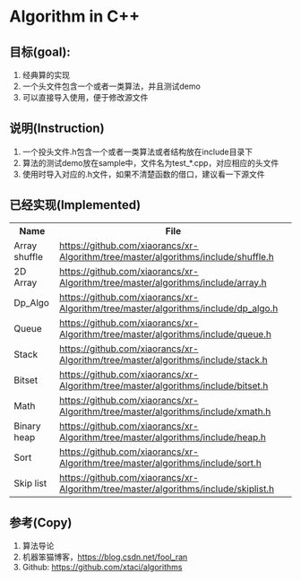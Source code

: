 # Algorithm in C++

## 目标(goal):
1. 经典算的实现
2. 一个头文件包含一个或者一类算法，并且测试demo
3. 可以直接导入使用，便于修改源文件

## 说明(Instruction)
1. 一个投头文件.h包含一个或者一类算法或者结构放在include目录下
2. 算法的测试demo放在sample中，文件名为test_*.cpp，对应相应的头文件
3. 使用时导入对应的.h文件，如果不清楚函数的借口，建议看一下源文件

## 已经实现(Implemented)
<table>
<tr>
    <th>Name</th>
    <th>File</th>
</tr>
<tr>
    <td>Array shuffle</td>
    <td>
    <a href="https://github.com/xiaorancs/xr-Algorithm/tree/master/algorithms/include/shuffle.h">
    https://github.com/xiaorancs/xr-Algorithm/tree/master/algorithms/include/shuffle.h</a></td>
</tr>
<tr>
    <td>2D Array</td>
    <td> 
    <a href="https://github.com/xiaorancs/xr-Algorithm/tree/master/algorithms/include/array.h">
    https://github.com/xiaorancs/xr-Algorithm/tree/master/algorithms/include/array.h</a>
    </td>
</tr>
<tr>
    <td>Dp_Algo</td>
    <td> 
    <a href="https://github.com/xiaorancs/xr-Algorithm/tree/master/algorithms/include/dp_algo.h">
    https://github.com/xiaorancs/xr-Algorithm/tree/master/algorithms/include/dp_algo.h</a>
    </td>
</tr>

<tr>
    <td>Queue</td>
    <td> 
    <a href="https://github.com/xiaorancs/xr-Algorithm/tree/master/algorithms/include/queue.h">
    https://github.com/xiaorancs/xr-Algorithm/tree/master/algorithms/include/queue.h</a>
    </td>
</tr>
<tr>
    <td>Stack</td>
    <td> 
    <a href="https://github.com/xiaorancs/xr-Algorithm/tree/master/algorithms/include/stack.h">
    https://github.com/xiaorancs/xr-Algorithm/tree/master/algorithms/include/stack.h</a>
    </td>
</tr>
<tr>
    <td>Bitset</td>
    <td> 
    <a href="https://github.com/xiaorancs/xr-Algorithm/tree/master/algorithms/include/bitset.h">
    https://github.com/xiaorancs/xr-Algorithm/tree/master/algorithms/include/bitset.h</a>
    </td>
</tr>

<tr>
    <td>Math</td>
    <td> 
    <a href="https://github.com/xiaorancs/xr-Algorithm/tree/master/algorithms/include/xmath.h">
    https://github.com/xiaorancs/xr-Algorithm/tree/master/algorithms/include/xmath.h</a>
    </td>
</tr>
<tr>
    <td>Binary heap</td>
    <td> 
    <a href="https://github.com/xiaorancs/xr-Algorithm/tree/master/algorithms/include/heap.h">
    https://github.com/xiaorancs/xr-Algorithm/tree/master/algorithms/include/heap.h</a>
    </td>
</tr>
<tr>
    <td>Sort</td>
    <td> 
    <a href="https://github.com/xiaorancs/xr-Algorithm/tree/master/algorithms/include/sort.h">
    https://github.com/xiaorancs/xr-Algorithm/tree/master/algorithms/include/sort.h</a>
    </td>
</tr>
<tr>
    <td>Skip list</td>
    <td> 
    <a href="https://github.com/xiaorancs/xr-Algorithm/tree/master/algorithms/include/skiplist.h">
    https://github.com/xiaorancs/xr-Algorithm/tree/master/algorithms/include/skiplist.h</a>
    </td>
</tr>

</table>



## 参考(Copy)
1. 算法导论
2. 机器笨猫博客，https://blog.csdn.net/fool_ran
3. Github: https://github.com/xtaci/algorithms
